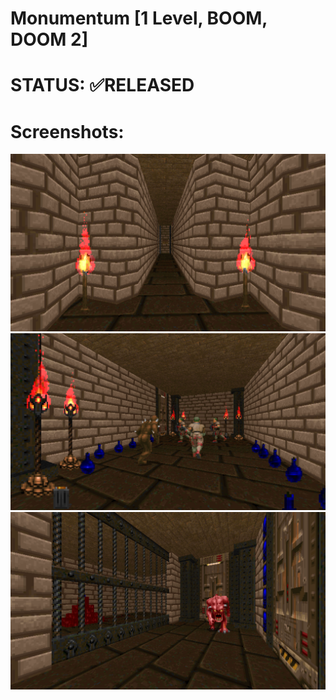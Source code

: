 # Monumentum [1 Level, BOOM, DOOM 2]

# STATUS: ✅RELEASED

# Screenshots:
![Screen1](./screens/1.png)
![Screen2](./screens/2.png)
![Screen3](./screens/3.png)
